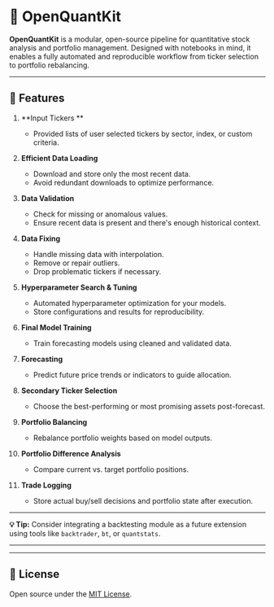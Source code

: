 # 🧠 OpenQuantKit

**OpenQuantKit** is a modular, open-source pipeline for quantitative stock analysis and portfolio management. Designed with notebooks in mind, it enables a fully automated and reproducible workflow from ticker selection to portfolio rebalancing.

---

## 🚀 Features

1. **Input Tickers **
   - Provided lists of user selected tickers by sector, index, or custom criteria.

2. **Efficient Data Loading**
   - Download and store only the most recent data.
   - Avoid redundant downloads to optimize performance.

3. **Data Validation**
   - Check for missing or anomalous values.
   - Ensure recent data is present and there's enough historical context.

4. **Data Fixing**
   - Handle missing data with interpolation.
   - Remove or repair outliers.
   - Drop problematic tickers if necessary.

5. **Hyperparameter Search & Tuning**
   - Automated hyperparameter optimization for your models.
   - Store configurations and results for reproducibility.

6. **Final Model Training**
   - Train forecasting models using cleaned and validated data.

7. **Forecasting**
   - Predict future price trends or indicators to guide allocation.

8. **Secondary Ticker Selection**
   - Choose the best-performing or most promising assets post-forecast.

9. **Portfolio Balancing**
   - Rebalance portfolio weights based on model outputs.

10. **Portfolio Difference Analysis**
    - Compare current vs. target portfolio positions.

11. **Trade Logging**
    - Store actual buy/sell decisions and portfolio state after execution.

---


**💡 Tip:** Consider integrating a backtesting module as a future extension using tools like `backtrader`, `bt`, or `quantstats`.

---

---

## 📄 License

Open source under the [MIT License](LICENSE).

